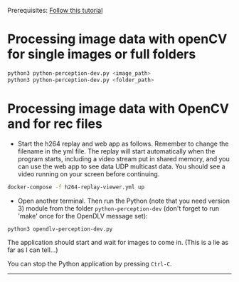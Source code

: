 Prerequisites:
[Follow this tutorial](https://github.com/chalmers-revere/opendlv-tutorial-kiwi/tree/master/opendlv-perception-helloworld-python)

# Processing image data with openCV for single images or full folders

```bash
python3 python-perception-dev.py <image_path>
python3 python-perception-dev.py <folder_path>
```

# Processing image data with OpenCV and for rec files

* Start the h264 replay and web app as follows. Remember to change the filename in the yml file. The replay will start automatically when the program starts, including a video stream put in shared memory, and you can use the web app to see data UDP multicast data. You should see a video running on your screen before continuing.

```bash
docker-compose -f h264-replay-viewer.yml up
```

* Open another terminal. Then run the Python (note that you need version 3) module from the folder `python-perception-dev` (don't forget to run 'make' once for the OpenDLV message set):
```bash
python3 opendlv-perception-dev.py
```

The application should start and wait for images to come in. (This is a lie as far as I can tell...)

You can stop the Python application by pressing `Ctrl-C`.

---
